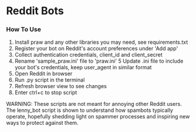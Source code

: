 # Reddit Bots

### How To Use

1. Install praw and any other libraries you may need, see requirements.txt
2. Register your bot on Reddit's account preferences under 'Add app'
3. Collect authentication credentials, client_id and client_secret
4. Rename 'sample_praw.ini' file to 'praw.ini'
5 Update .ini file to include your bot's credentials, keep user_agent in similar format
6. Open Reddit in browser
7. Run .py script in the terminal
8. Refresh browser view to see changes
9. Enter ctrl+c to stop script

WARNING: These scripts are not meant for annoying other Reddit users. The lenny_bot script is shown to understand how spambots typically operate, hopefully shedding light on spammer processes and inspiring new ways to protect against them. 

